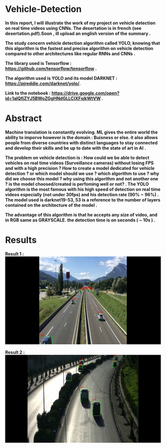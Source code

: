 # Vehicle-Detection

**In this report, I will illustrate the work of my project on vehicle detection on real time videos using CNNs. The desertation is in french (see desertation.pdf).Soon , ill upload an english version of the summary .**

**The study concern vehicle detection algorithm called YOLO, knowing that this algorithm is the fastest and precise algorithm on vehicle detection compared to other architectures like regular RNNs and CNNs .**

**The library used is Tensorflow : https://github.com/tensorflow/tensorflow .** 

**The algorithm used is YOLO and its model DARKNET : https://pjreddie.com/darknet/yolo/.**

**Link to the notebook : https://drive.google.com/open?id=1alQfjZYJ5BWoZGgHNdGLLCIXFsjkWtVW .**

# Abstract

**Machine translation is constantly evolving. ML gives the entire world the ability to imporve however is the domain : Buisness or else. it also allows people from diverse countries with distinct languages to stay connected and develop their skills and be up to date with the state of art in AI .**

**The problem on vehicle detection is : How could we be able to detect vehicles on real time videos (Surveillance cameras) without losing FPS and with a high precision ? How to create a model dedicated for vehicle detection ? or which model should we use ? which algorithm to use ? why did we choose this model ? why using this algorithm and not another one ? is the model choosed/created is perfoming well or not? .
The YOLO algorithm is the most famous with his high speed of detection on real time videos especially (not under 30fps) and his detection rate (90% ~ 96%) . The model used is darknet19-53, 53 is a reference to the number of layers contained on the architecture of the model .**

**The advantage of this algorithm is that he accepts any size of video, and in RGB same as GRAYSCALE. the detection time is on seconds ( ~ 10s ) .**

# Results

**Result 1 :**
**![alt text](https://github.com/ChrisRed255/Vehicle-Detection/blob/master/result1.png)**

**Result 2 :**
**![alt text](https://github.com/ChrisRed255/Vehicle-Detection/blob/master/result2.png)**
